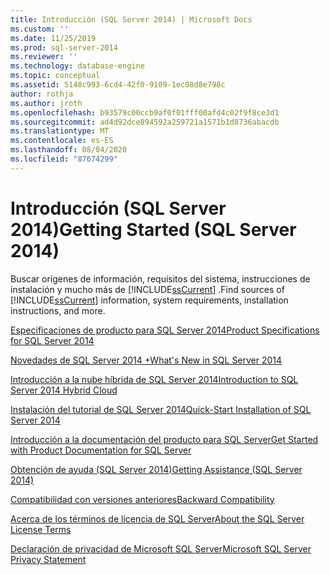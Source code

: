 ```yaml
---
title: Introducción (SQL Server 2014) | Microsoft Docs
ms.custom: ''
ms.date: 11/25/2019
ms.prod: sql-server-2014
ms.reviewer: ''
ms.technology: database-engine
ms.topic: conceptual
ms.assetid: 5148c993-6cd4-42f0-9109-1ec08d8e798c
author: rothja
ms.author: jroth
ms.openlocfilehash: b93579c00ccb9af0f01fff00afd4c02f9f8ce3d1
ms.sourcegitcommit: ad4d92dce894592a259721a1571b1d8736abacdb
ms.translationtype: MT
ms.contentlocale: es-ES
ms.lasthandoff: 08/04/2020
ms.locfileid: "87674299"
---
```

# <a name="getting-started-sql-server-2014"></a><span data-ttu-id="a840f-102">Introducción (SQL Server 2014)</span><span class="sxs-lookup"><span data-stu-id="a840f-102">Getting Started (SQL Server 2014)</span></span>
  <span data-ttu-id="a840f-103">Buscar orígenes de información, requisitos del sistema, instrucciones de instalación y mucho más de [!INCLUDE[ssCurrent](../includes/sscurrent-md.md)] .</span><span class="sxs-lookup"><span data-stu-id="a840f-103">Find sources of [!INCLUDE[ssCurrent](../includes/sscurrent-md.md)] information, system requirements, installation instructions, and more.</span></span>  
  
 [<span data-ttu-id="a840f-104">Especificaciones de producto para SQL Server 2014</span><span class="sxs-lookup"><span data-stu-id="a840f-104">Product Specifications for SQL Server 2014</span></span>](sql-server-2014-product-specifications.md)  
  
 [<span data-ttu-id="a840f-105">Novedades de SQL Server 2014 +</span><span class="sxs-lookup"><span data-stu-id="a840f-105">What's New in SQL Server 2014</span></span>](../sql-server/what-s-new-in-sql-server-2016.md)  
  
 [<span data-ttu-id="a840f-106">Introducción a la nube híbrida de SQL Server 2014</span><span class="sxs-lookup"><span data-stu-id="a840f-106">Introduction to SQL Server 2014 Hybrid Cloud</span></span>](introduction-to-sql-server-2014-hybrid-cloud.md)  
  
 [<span data-ttu-id="a840f-107">Instalación del tutorial de SQL Server 2014</span><span class="sxs-lookup"><span data-stu-id="a840f-107">Quick-Start Installation of SQL Server 2014</span></span>](quick-start-installation-of-sql-server-2014.md)  
  
 [<span data-ttu-id="a840f-108">Introducción a la documentación del producto para SQL Server</span><span class="sxs-lookup"><span data-stu-id="a840f-108">Get Started with Product Documentation for SQL Server</span></span>](../index.yml)  
  
 [<span data-ttu-id="a840f-109">Obtención de ayuda &#40;SQL Server 2014&#41;</span><span class="sxs-lookup"><span data-stu-id="a840f-109">Getting Assistance &#40;SQL Server 2014&#41;</span></span>](getting-assistance-sql-server-2014.md)  
  
 [<span data-ttu-id="a840f-110">Compatibilidad con versiones anteriores</span><span class="sxs-lookup"><span data-stu-id="a840f-110">Backward Compatibility</span></span>](backward-compatibility.md)  
  
 [<span data-ttu-id="a840f-111">Acerca de los términos de licencia de SQL Server</span><span class="sxs-lookup"><span data-stu-id="a840f-111">About the SQL Server License Terms</span></span>](about-the-sql-server-license-terms.md)  
  
 [<span data-ttu-id="a840f-112">Declaración de privacidad de Microsoft SQL Server</span><span class="sxs-lookup"><span data-stu-id="a840f-112">Microsoft SQL Server Privacy Statement</span></span>](microsoft-sql-server-privacy-statement.md)  
  
  
